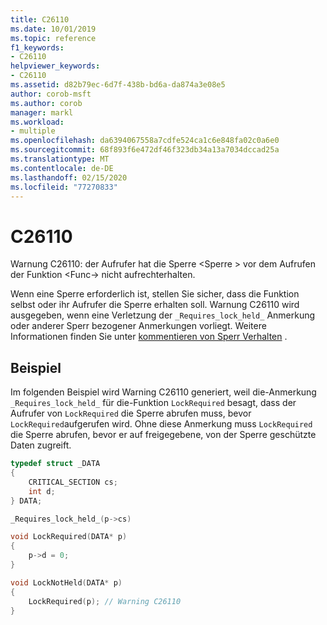```yaml
---
title: C26110
ms.date: 10/01/2019
ms.topic: reference
f1_keywords:
- C26110
helpviewer_keywords:
- C26110
ms.assetid: d82b79ec-6d7f-438b-bd6a-da874a3e08e5
author: corob-msft
ms.author: corob
manager: markl
ms.workload:
- multiple
ms.openlocfilehash: da6394067558a7cdfe524ca1c6e848fa02c0a6e0
ms.sourcegitcommit: 68f893f6e472df46f323db34a13a7034dccad25a
ms.translationtype: MT
ms.contentlocale: de-DE
ms.lasthandoff: 02/15/2020
ms.locfileid: "77270833"
---
```

# <a name="c26110"></a>C26110
Warnung C26110: der Aufrufer hat die Sperre \<Sperre > vor dem Aufrufen der Funktion \<Func-> nicht aufrechterhalten.

 Wenn eine Sperre erforderlich ist, stellen Sie sicher, dass die Funktion selbst oder ihr Aufrufer die Sperre erhalten soll. Warnung C26110 wird ausgegeben, wenn eine Verletzung der `_Requires_lock_held_` Anmerkung oder anderer Sperr bezogener Anmerkungen vorliegt. Weitere Informationen finden Sie unter [kommentieren von Sperr Verhalten](annotating-locking-behavior.md) .

## <a name="example"></a>Beispiel
 Im folgenden Beispiel wird Warning C26110 generiert, weil die-Anmerkung `_Requires_lock_held_` für die-Funktion `LockRequired` besagt, dass der Aufrufer von `LockRequired` die Sperre abrufen muss, bevor `LockRequired`aufgerufen wird. Ohne diese Anmerkung muss `LockRequired` die Sperre abrufen, bevor er auf freigegebene, von der Sperre geschützte Daten zugreift.

```cpp
typedef struct _DATA
{
    CRITICAL_SECTION cs;
    int d;
} DATA;

_Requires_lock_held_(p->cs)

void LockRequired(DATA* p)
{
    p->d = 0;
}

void LockNotHeld(DATA* p)
{
    LockRequired(p); // Warning C26110
}
```
